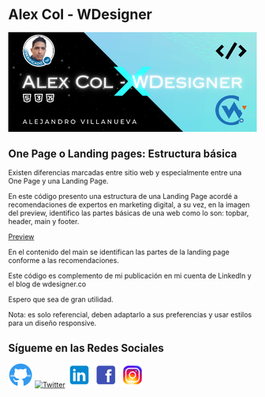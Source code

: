 # Alex Col - WDesigner

![Portada](https://github.com/wdesigner-co/practicas/blob/main/Landing%20Page/20231015_135843_0000.png)

## One Page o Landing pages: Estructura básica

Existen diferencias marcadas entre sitio web y especialmente entre una One Page y una Landing Page.

En este código presento una estructura de una Landing Page acordé a recomendaciones de expertos en marketing digital, a su vez, en la imagen del preview, identifico las partes básicas de una web como lo son: topbar, header, main y footer.

[Preview](https://github.com/wdesigner-co/practicas/blob/main/Landing%20Page/previewlanding.jpg)

En el contenido del main se identifican las partes de la landing page conforme a las recomendaciones.

Este código es complemento de mi publicación en mi cuenta de LinkedIn y el blog de wdesigner.co

Espero que sea de gran utilidad.

Nota: es solo referencial, deben adaptarlo a sus preferencias y usar estilos para un diseño responsive.

## Sígueme en las Redes Sociales

[![GitHub](https://github.com/wdesigner-co/wdesigner-co/blob/main/img/Github_blue.png)](https://github.com/wdesigner-co)
[![Twitter](img/X.png)](https://x.com/WDesigner_co)
[![LinkedIn](https://github.com/wdesigner-co/wdesigner-co/blob/main/img/linkedin.png)](https://www.linkedin.com/in/alejandro-villanueva-d)
[![Facebook](https://github.com/wdesigner-co/wdesigner-co/blob/main/img/facebook.png)](https://www.facebook.com/wdesigner.co)
[![Instagram](https://github.com/wdesigner-co/wdesigner-co/blob/main/img/instagram.png)](https://instagram.com/wdesigner.co)




